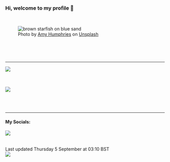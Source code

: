 <h3>Hi, welcome to my profile 👋</h3>

<br />
<figure>
  <img
    src="https://images.unsplash.com/photo-1490365728022-deae76380607?crop=entropy&cs=tinysrgb&fit=max&fm=jpg&ixid=M3wyNzQ3MDB8MHwxfHJhbmRvbXx8fHx8fHx8fDE3MjU0OTg0Nzl8&ixlib=rb-4.0.3&q=80&w=1080&auto=format"
    alt="brown starfish on blue sand" 
  />
  <figcaption>Photo by <a
    href="https://unsplash.com/@amyjoyhumphries?utm_source=Profile%20readme&utm_medium=referral">Amy Humphries</a> on <a
    href="https://unsplash.com/?utm_source=Profile%20readme&utm_medium=referral">Unsplash</a></figcaption>
</figure>




  <br /><br /><br />

<hr />
<img
  src="https://github-readme-stats.vercel.app/api?username=shanelucy&show_icons=true&theme=calm"
/>
<br /><br /><br />

<img 
  src="https://github-readme-stats.vercel.app/api/top-langs/?username=shanelucy&theme=calm"
/>
<br /><br /><br /><br />
<hr />
<h4>My Socials:</h4>
<a href="https://uk.linkedin.com/in/shane-lucy-4735b616a">
  <img
    src="https://img.shields.io/badge/linkedin%20-%230077B5.svg?&style=for-the-badge&logo=linkedin&logoColor=white"
  />
</a>
<br /><br /><br />
Last updated Thursday 5 September at 03:10 BST
<br />
<img
  src="https://github.com/ShaneLucy/ShaneLucy/workflows/README%20build/badge.svg"
/>

